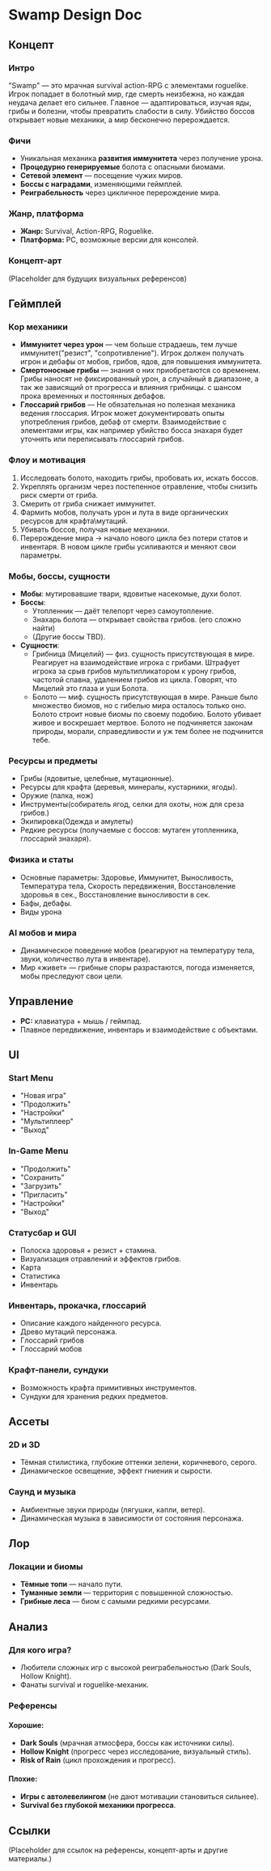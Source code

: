 # **Swamp Design Doc**

## **Концепт**

### **Интро**
"Swamp" — это мрачная survival action-RPG с элементами roguelike. Игрок попадает в болотный мир, где смерть неизбежна, но каждая неудача делает его сильнее. Главное — адаптироваться, изучая яды, грибы и болезни, чтобы превратить слабости в силу. Убийство боссов открывает новые механики, а мир бесконечно перерождается.

### **Фичи**
- Уникальная механика **развития иммунитета** через получение урона.
- **Процедурно генерируемые** болота с опасными биомами.
- **Сетевой элемент** — посещение чужих миров.
- **Боссы с наградами**, изменяющими геймплей.
- **Реиграбельность** через цикличное перерождение мира.

### **Жанр, платформа**
- **Жанр:** Survival, Action-RPG, Roguelike.
- **Платформа:** PC, возможные версии для консолей.

### **Концепт-арт**
(Placeholder для будущих визуальных референсов)





## **Геймплей**

### **Кор механики**
- **Иммунитет через урон** — чем больше страдаешь, тем лучше иммунитет("резист", "сопротивление"). Игрок должен получать игрон и дебафы от мобов, грибов, ядов, для повышения иммунитета.
- **Смертоносные грибы** — знания о них приобретаются со временем. Грибы наносят не фиксированный урон, а случайный в диапазоне, а так же зависящий от прогресса и влияния грибницы. с шансом прока временных и постоянных дебафов. 
- **Глоссарий грибов** — Не обязательная но полезная механика ведения глоссария. Игрок может документировать опыты употребления грибов, дебаф от смерти. Взаимодействие с элементами игры, как например убийство босса знахаря будет уточнять или переписывать глоссарий грибов. 

### **Флоу и мотивация**
1. Исследовать болото, находить грибы, пробовать их, искать боссов.
2. Укреплять организм через постепенное отравление, чтобы снизить риск смерти от гриба.
3. Смерить от гриба снижает иммунитет.
4. Фармить мобов, получать урон и лута в виде органических ресурсов для крафта\мутаций.
5. Убивать боссов, получая новые механики.
6. Перерождение мира → начало нового цикла без потери статов и инвентаря. В новом цикле грибы усиливаются и меняют свои параметры.

### **Мобы, боссы, сущности**
- **Мобы**: мутировавшие твари, ядовитые насекомые, духи болот.
- **Боссы**:
  - Утопленник — даёт телепорт через самоутопление.
  - Знахарь болота — открывает свойства грибов. (его сложно найти)
  - (Другие боссы TBD). 
- **Сущности**:
  - Грибница (Мицелий) — физ. сущность присутствующая в мире. Реагирует на взаимодействие игрока с грибами. Штрафует игрока за срыв грибов мультипликатором к урону грибов, частотой спавна, удалением грибов из цикла. Говорят, что Мицелий это глаза и уши Болота. 
  - Болото — миф. сущность присутствующая в мире. Раньше было множество биомов, но с гибелью мира осталось только оно. Болото строит новые биомы по своему подобию. Болото убивает живое и воскрешает мертвое. Болото не подчиняется законам природы, морали, справедливости и уж тем более не подчинится тебе. 

### **Ресурсы и предметы**
- Грибы (ядовитые, целебные, мутационные).
- Ресурсы для крафта (деревья, минералы, кустарники, ягоды).
- Оружие (палка, нож)
- Инструменты(собиратель ягод, селки для охоты, нож для среза грибов.)
- Экипировка(Одежда и амулеты)
- Редкие ресурсы (получаемые с боссов: мутаген утопленника, глоссарий знахаря).

### **Физика и статы**
- Основные параметры: Здоровье, Иммунитет, Выносливость, Температура тела, Скорость передвижения, Восстановление здоровья в сек., Восстановление выносливости в сек. 
- Бафы, дебафы. 
- Виды урона

### **AI мобов и мира**
- Динамическое поведение мобов (реагируют на температуру тела, звуки, количество лута в инвентаре).
- Мир «живет» — грибные споры разрастаются, погода изменяется, мобы преследуют свои цели.





## **Управление**
- **PC:** клавиатура + мышь / геймпад.
- Плавное передвижение, инвентарь и взаимодействие с объектами.



## **UI**

### **Start Menu**
- "Новая игра"
- "Продолжить"
- "Настройки"
- "Мультиплеер"
- "Выход"

### **In-Game Menu**
- "Продолжить"
- "Сохранить"
- "Загрузить"
- "Пригласить"
- "Настройки"
- "Выход"

### **Статусбар и GUI**
- Полоска здоровья + резист + стамина.
- Визуализация отравлений и эффектов грибов.
- Карта
- Статистика
- Инвентарь

### **Инвентарь, прокачка, глоссарий**
- Описание каждого найденного ресурса.
- Древо мутаций персонажа.
- Глоссарий грибов
- Глоссарий мобов

### **Крафт-панели, сундуки**
- Возможность крафта примитивных инструментов.
- Сундуки для хранения редких предметов.





## **Ассеты**

### **2D и 3D**
- Тёмная стилистика, глубокие оттенки зелени, коричневого, серого.
- Динамическое освещение, эффект гниения и сырости.

### **Саунд и музыка**
- Амбиентные звуки природы (лягушки, капли, ветер).
- Динамическая музыка в зависимости от состояния персонажа.





## **Лор**

### **Локации и биомы**
- **Тёмные топи** — начало пути.
- **Туманные земли** — территория с повышенной сложностью.
- **Грибные леса** — биом с самыми редкими ресурсами.





## **Анализ**

### **Для кого игра?**
- Любители сложных игр с высокой реиграбельностью (Dark Souls, Hollow Knight).
- Фанаты survival и roguelike-механик.

### **Референсы**
#### **Хорошие:**
- **Dark Souls** (мрачная атмосфера, боссы как источники силы).
- **Hollow Knight** (прогресс через исследование, визуальный стиль).
- **Risk of Rain** (цикл прохождения и прогресс).

#### **Плохие:**
- **Игры с автолевелингом** (не дают мотивации становиться сильнее).
- **Survival без глубокой механики прогресса**.




## **Ссылки**
(Placeholder для ссылок на референсы, концепт-арты и другие материалы.)

